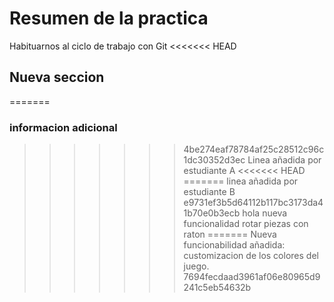 # Resumen de la practica
Habituarnos al ciclo de trabajo con Git
<<<<<<< HEAD
## Nueva seccion
=======
### informacion adicional
>>>>>>> 4be274eaf78784af25c28512c96c1dc30352d3ec
Linea añadida por estudiante A
<<<<<<< HEAD
=======
linea añadida por estudiante B
>>>>>>> e9731ef3b5d64112b117bc3173da41b70e0b3ecb
hola
nueva funcionalidad rotar piezas con raton
=======
Nueva funcionabilidad añadida: customizacion de los colores del juego.
>>>>>>> 7694fecdaad3961af06e80965d9241c5eb54632b
